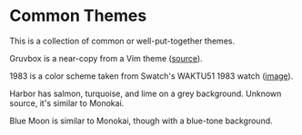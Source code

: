 # Common Themes

This is a collection of common or well-put-together themes.

Gruvbox is a near-copy from a Vim theme ([source](https://www.vim.org/scripts/script.php?script_id=4349)).

1983 is a color scheme taken from Swatch's WAKTU51 1983 watch ([image](https://web.archive.org/web/20211123050238/https://static.swatch.com/images/product/SO30N400/sa000/SO30N400_sa000_ec004.png)).

Harbor has salmon, turquoise, and lime on a grey background. Unknown source, it's similar to Monokai.

Blue Moon is similar to Monokai, though with a blue-tone background.
